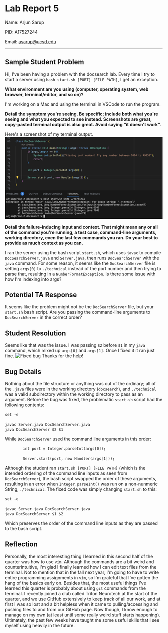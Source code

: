 # Lab Report 5
Name: Arjun Sarup

PID: A17527244

Email: asarup@ucsd.edu

---

## Sample Student Problem

Hi, I've been having a problem with the docsearch lab. Every time I try to start a server using `bash start.sh [PORT] [FILE PATH]`, I get an exception.


**What environment are you using (computer, operating system, web browser, terminal/editor, and so on)?**

I'm working on a Mac and using the terminal in VSCode to run the program.

**Detail the symptom you're seeing. Be specific; include both what you're seeing and what you expected to see instead. Screenshots are great, copy-pasted terminal output is also great. Avoid saying “it doesn't work”.**

Here's a screenshot of my terminal output.
![Sample Bug](sample_bug.png)


**Detail the failure-inducing input and context. That might mean any or all of the command you're running, a test case, command-line arguments, working directory, even the last few commands you ran. Do your best to provide as much context as you can.**

I ran the server using the bash script `start.sh`, which uses `javac` to compile `DocSearchServer.java` and `Server.java`, then runs `DocSearchServer` with the `java` command. For some reason, it seems like the `DocSearchServer` file is setting `args[0]` to `./technical` instead of the port number and then trying to parse that, resulting in a `NumberFormatException`. Is there some issue with how I'm indexing into args?


## Potential TA Response
It seems like the problem might not be the `DocSearchServer` file, but your `start.sh` bash script. Are you passing the command-line arguments to `DocSearchServer` in the correct order?


## Student Resolution
Seems like that was the issue. I was passing `$2` before `$1` in my `java` command, which mixed up `args[0]` and `args[1]`. Once I fixed it it ran just fine. 
![Fixed bug](fixed_bug.jpg)
Thanks for the help!


## Bug Details

Nothing about the file structure or anything was out of the ordinary; all of the `.java` files were in the working directory (`docsearch`), and `./technical` was a valid subdirectory within the working directory to pass as an argument. Before the bug was fixed, the problematic `start.sh` script had the following contents:
```
set -e

javac Server.java DocSearchServer.java
java DocSearchServer $2 $1
```
While `DocSearchServer` used the command line arguments in this order:
```
        int port = Integer.parseInt(args[0]);

        Server.start(port, new Handler(args[1]));
```
Although the student ran `start.sh [PORT] [FILE PATH]` (which is the intended ordering of the command line inputs as seen from `DocSearchServer`), the bash script swapped the order of these arguments, resulting in an error when `Integer.parseInt()` was run on a non-nunmeric String, `./technical`. The fixed code was simply changing `start.sh` to this:
```
set -e

javac Server.java DocSearchServer.java
java DocSearchServer $1 $2
```
Which preserves the order of the command line inputs as they are passed to the bash script.


## Reflection
Personally, the most interesting thing I learned in this second half of the quarter was how to use `vim`. Although the commands are a bit weird and counterintuitive, I'm glad I finally learned how I can edit text files from the terminal. Not to mention that in the fall next year, I'm going to have to write entire programming assignments in `vim`, so I'm grateful that I've gotten the hang of the basics early on. Besides that, the most useful things I've learned this quarter is probably about using `git` commands from the terminal. I recently joined a club called Triton Neurotech at the start of the quarter, and we use GitHub extensively to keep track of all our work, and at first I was so lost and a bit helpless when it came to pulling/accessing and pushing files to and from our GitHub page. Now though, I know enough to manage on my own (at least until some really weird stuff starts happening). Ultimately, the past few weeks have taught me some useful skills that I see myself using heavily in the future.
